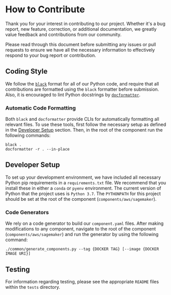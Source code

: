 # How to Contribute

Thank you for your interest in contributing to our project. Whether it's a bug report, new feature, correction, or additional documentation, we greatly value feedback and contributions from our community.

Please read through this document before submitting any issues or pull requests to ensure we have all the necessary information to effectively respond to your bug report or contribution.

## Coding Style

We follow the [`black`](https://black.readthedocs.io/en/stable/) format for all of our Python code, and require that all contributions are formatted using the `black` formatter before submission. Also, it is encouraged to lint Python docstrings by [`docformatter`](https://github.com/myint/docformatter).

### Automatic Code Formatting

Both `black` and `docformatter` provide CLIs for automatically formatting all relevant files. To use these tools, first follow the necessary setup as defined in the [Developer Setup](#developer-setup) section. Then, in the root of the component run the following commands:

```
black .
docformatter -r . --in-place
```

## Developer Setup

To set up your development environment, we have included all necessary Python pip requirements in a `requirements.txt` file. We recommend that you install these in either a `conda` or `pyenv` environment. The current version of Python that the project uses is `Python 3.7`. The `PYTHONPATH` for this project should be set at the root of the component (`components/aws/sagemaker`).

### Code Generators

We rely on a code generator to build our `component.yaml` files. After making modifications to any component, navigate to the root of the component (`components/aws/sagemaker`) and run the generator by using the following command:

```
./common/generate_components.py --tag {DOCKER TAG} [--image {DOCKER IMAGE URI}]
```

## Testing

For information regarding testing, please see the appropriate `README` files within the `tests` directory.
